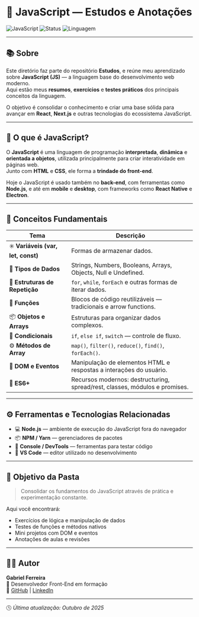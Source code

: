 # 💛 JavaScript — Estudos e Anotações

![JavaScript](https://img.shields.io/badge/JavaScript-ES6+-F7DF1E?logo=javascript&logoColor=black&style=flat-square)
![Status](https://img.shields.io/badge/Status-Em%20Aprendizado-yellow?style=flat-square)
![Linguagem](https://img.shields.io/badge/Linguagem-Principal-blue?style=flat-square)

---

## 📚 Sobre

Este diretório faz parte do repositório **Estudos**, e reúne meu aprendizado sobre **JavaScript (JS)** — a linguagem base do desenvolvimento web moderno.  
Aqui estão meus **resumos**, **exercícios** e **testes práticos** dos principais conceitos da linguagem.

O objetivo é consolidar o conhecimento e criar uma base sólida para avançar em **React**, **Next.js** e outras tecnologias do ecossistema JavaScript.

---

## 🚀 O que é JavaScript?

O **JavaScript** é uma linguagem de programação **interpretada**, **dinâmica** e **orientada a objetos**, utilizada principalmente para criar interatividade em páginas web.  
Junto com **HTML** e **CSS**, ele forma a **trindade do front-end**.

Hoje o JavaScript é usado também no **back-end**, com ferramentas como **Node.js**, e até em **mobile** e **desktop**, com frameworks como **React Native** e **Electron**.

---

## 🧠 Conceitos Fundamentais

| Tema | Descrição |
|------|------------|
| ✳️ **Variáveis (var, let, const)** | Formas de armazenar dados. |
| 🧮 **Tipos de Dados** | Strings, Numbers, Booleans, Arrays, Objects, Null e Undefined. |
| 🔁 **Estruturas de Repetição** | `for`, `while`, `forEach` e outras formas de iterar dados. |
| 🧩 **Funções** | Blocos de código reutilizáveis — tradicionais e arrow functions. |
| 📦 **Objetos e Arrays** | Estruturas para organizar dados complexos. |
| 🧾 **Condicionais** | `if`, `else if`, `switch` — controle de fluxo. |
| ⚙️ **Métodos de Array** | `map()`, `filter()`, `reduce()`, `find()`, `forEach()`. |
| 🔄 **DOM e Eventos** | Manipulação de elementos HTML e respostas a interações do usuário. |
| 🧭 **ES6+** | Recursos modernos: destructuring, spread/rest, classes, módulos e promises. |

---

## ⚙️ Ferramentas e Tecnologias Relacionadas

- 💻 **Node.js** — ambiente de execução do JavaScript fora do navegador  
- 📦 **NPM / Yarn** — gerenciadores de pacotes  
- 🧪 **Console / DevTools** — ferramentas para testar código  
- 🧰 **VS Code** — editor utilizado no desenvolvimento  

---

## 🎯 Objetivo da Pasta

> Consolidar os fundamentos do JavaScript através de prática e experimentação constante.

Aqui você encontrará:
- Exercícios de lógica e manipulação de dados  
- Testes de funções e métodos nativos  
- Mini projetos com DOM e eventos  
- Anotações de aulas e revisões  

---

## 👨‍💻 Autor

**Gabriel Ferreira**  
📍 Desenvolvedor Front-End em formação  
🔗 [GitHub](https://github.com/seu-usuario) | [LinkedIn](https://linkedin.com/in/seu-linkedin)

---

🕓 *Última atualização: Outubro de 2025*
